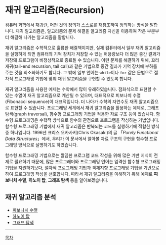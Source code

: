 # 재귀 알고리즘(Recursion)

컴퓨터 과학에서 재귀란, 어떤 것의 정의가 스스로를 재참조하여 정의하는 방식을 말합니다. 재귀 알고리즘은, 알고리즘의 문제 해결을 알고리즘 자신을 이용하여 작은 부분부터 해결해 나가는 알고리즘을 말합니다.

재귀 알고리즘은 수학적으로 훌륭한 해결책이지만, 실제 컴퓨터에서 일부 재귀 알고리즘을 실행하게 되면 컴퓨터의 기억 장치가 저장할 수 있는 허용량보다 더 많은 중간 결과가 저장돼 프로그램이 비정상적으로 종료될 수 있습니다. 이런 문제를 해결하기 위해, 꼬리 재귀(tail-end recursion, tail call)과 같은 기법으로 중간 결과가 기억 장치에 부하를 주는 것을 최소화하기도 합니다. 그 밖에 일부 언어는 `while`이나 `for` 같은 문법으로 절차적 프로그래밍 기법에 맞춰 재귀 알고리즘을 구현할 수 있도록 합니다. 

재귀 알고리즘을 사용한 예제는 수학에서 많이 유래하였습니다. 점화식으로 표현할 수 있는 수열이 재귀 알고리즘으로 계산될 수 있으며, 대표적으로 피보나치 수열(Fibonacci sequence)이 대표적입니다. 더 나아가 수학의 자연수도 재귀 알고리즘으로 표현할 수 있습니다. 프로그래밍 세계에서 재귀 알고리즘을 활용하는 예제로, 그래프 탐색(graph traversal), 함수형 프로그래밍 기법을 적용한 자료 구조 등이 있습니다. 함수형 프로그래밍은 수학적 방식으로 함수의 관점으로 프로그램을 작성하는 기법입니다. 함수형 프로그래밍 기법에서 재귀 알고리즘은 반복되는 코드를 실행하기에 적합한 방식 중 하나입니다. 1996년 크리스 오카사키(Chris Okasaki)의 글 「_Purely Functional Data Structures_」에서, 우리가 이 문서에서 알아볼 자료 구조의 구현을 함수형 프로그래밍 방식으로 설명하기도 하였습니다. 

함수형 프로그래밍 기법으로는 깔끔한 프로그램 코드 작성을 위해 많은 기반 지식이 전제로 필요하기 때문에, 많은 프로그래머와 프로그래밍 언어는 엄격한 함수형 프로그래밍 기법을 지원하기보다, 절차적 프로그래밍 기법과 객체지향 프로그래밍 기법을 기반으로 하여 프로그래밍 작성을 선호합니다. 따라서 재귀 알고리즘을 이해하기 위해 예제로 **피보나치 수열**, **하노이 탑**, **그래프 탐색** 등을 알아보겠습니다.

## 재귀 알고리즘 분석

- [피보나치 수열](./재귀-알고리즘-피보나치-수열.md)
- [하노이 탑](./재귀-알고리즘-하노이-탑.md)
- [그래프 탐색](./재귀-알고리즘-그래프-탐색.md)

----

[목차](../readme.md)
